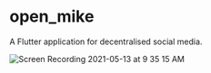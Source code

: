 # open_mike

A Flutter application for decentralised social media.

![Screen Recording 2021-05-13 at 9 35 15 AM](https://user-images.githubusercontent.com/34184127/120645090-aad21d00-c495-11eb-81c7-9bdd8d14312b.gif)
